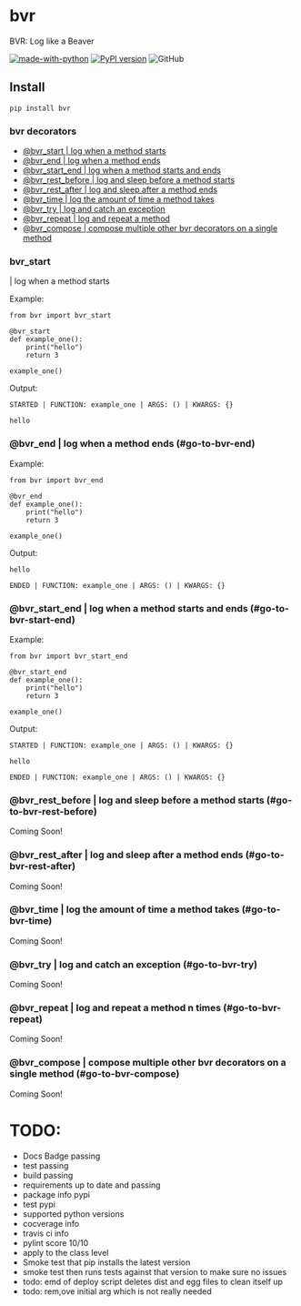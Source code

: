 # bvr
BVR: Log like a Beaver

[![made-with-python](https://img.shields.io/badge/Made%20with-Python-1f425f.svg)](https://www.python.org/)
[![PyPI version](https://badge.fury.io/py/bvr.svg)](https://badge.fury.io/py/bvr)
![GitHub](https://img.shields.io/github/license/doedotdev/bvr)

## Install
```
pip install bvr
```

### bvr decorators
- [@bvr_start | log when a method starts](#bvr_start)
- [@bvr_end | log when a method ends](#go-to-bvr-end)
- [@bvr_start_end | log when a method starts and ends](#go-to-bvr-start-end)
- [@bvr_rest_before | log and sleep before a method starts](#go-to-bvr-rest-before)
- [@bvr_rest_after | log and sleep after a method ends](#go-to-bvr-rest-after)
- [@bvr_time | log the amount of time a method takes](#go-to-bvr-time)
- [@bvr_try | log and catch an exception](#go-to-bvr-try)
- [@bvr_repeat | log and repeat a method](#go-to-bvr-repeat)
- [@bvr_compose | compose multiple other bvr decorators on a single method](#go-to-bvr-compose)


### bvr_start 
| log when a method starts

Example:
```
from bvr import bvr_start

@bvr_start
def example_one():
    print("hello")
    return 3

example_one()
```

Output:
```
STARTED | FUNCTION: example_one | ARGS: () | KWARGS: {}

hello
```


### @bvr_end | log when a method ends (#go-to-bvr-end)

Example:
```
from bvr import bvr_end

@bvr_end
def example_one():
    print("hello")
    return 3

example_one()
```

Output:
```
hello

ENDED | FUNCTION: example_one | ARGS: () | KWARGS: {}
```

### @bvr_start_end | log when a method starts and ends (#go-to-bvr-start-end)

Example:
```
from bvr import bvr_start_end

@bvr_start_end
def example_one():
    print("hello")
    return 3

example_one()
```

Output:
```
STARTED | FUNCTION: example_one | ARGS: () | KWARGS: {}

hello

ENDED | FUNCTION: example_one | ARGS: () | KWARGS: {} 
```

### @bvr_rest_before | log and sleep before a method starts (#go-to-bvr-rest-before)
Coming Soon!

### @bvr_rest_after | log and sleep after a method ends (#go-to-bvr-rest-after)
Coming Soon!

### @bvr_time | log the amount of time a method takes (#go-to-bvr-time)
Coming Soon!

### @bvr_try | log and catch an exception (#go-to-bvr-try)
Coming Soon!

### @bvr_repeat | log and repeat a method n times (#go-to-bvr-repeat)
Coming Soon!

### @bvr_compose | compose multiple other bvr decorators on a single method (#go-to-bvr-compose)
Coming Soon!


# TODO:
- Docs Badge passing
- test passing
- build passing
- requirements up to date and passing
- package info pypi
- test pypi
- supported python versions
- cocverage info
- travis ci info
- pylint score 10/10
- apply to the class level
- Smoke test that pip installs the latest version
- smoke test then runs tests against that version to make sure no issues
- todo: emd of deploy script deletes dist and egg files to clean itself up
- todo: rem,ove initial arg which is not really needed
